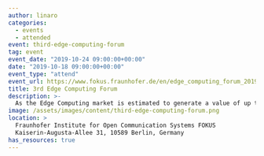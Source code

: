 ```yaml
---
author: linaro
categories:
  - events
  - attended
event: third-edge-computing-forum
tag: event
event_date: "2019-10-24 09:00:00+00:00"
date: "2019-10-18 09:00:00+00:00"
event_type: "attend"
event_url: https://www.fokus.fraunhofer.de/en/edge_computing_forum_2019
title: 3rd Edge Computing Forum
description: >-
  As the Edge Computing market is estimated to generate a value of up to 19 Billion EUR by 2023, at the forum the latest technological approaches and their benefits in the area of Edge Computing will be presented to discuss open issues to build an industrial Edge-based ecosystem by making infrastructures interoperable, programmable, secure and easy to use.
image: /assets/images/content/third-edge-computing-forum.png
location: >
  Fraunhofer Institute for Open Communication Systems FOKUS
  Kaiserin-Augusta-Allee 31, 10589 Berlin, Germany
has_resources: true
---
```

